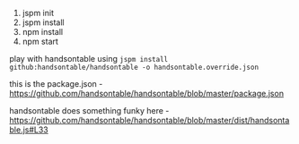 1. jspm init
2. jspm install
3. npm install
4. npm start


play with handsontable using `jspm install  github:handsontable/handsontable -o handsontable.override.json`

this is the package.json  - https://github.com/handsontable/handsontable/blob/master/package.json 

handsontable does something funky here - https://github.com/handsontable/handsontable/blob/master/dist/handsontable.js#L33 
